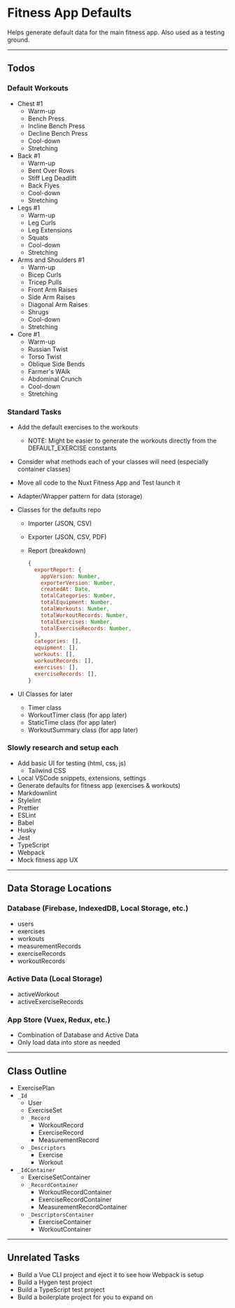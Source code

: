 # Fitness App Defaults

Helps generate default data for the main fitness app. Also used as a testing ground.

---

## Todos

### Default Workouts

- Chest #1
  - Warm-up
  - Bench Press
  - Incline Bench Press
  - Decline Bench Press
  - Cool-down
  - Stretching
- Back #1
  - Warm-up
  - Bent Over Rows
  - Stiff Leg Deadlift
  - Back Flyes
  - Cool-down
  - Stretching
- Legs #1
  - Warm-up
  - Leg Curls
  - Leg Extensions
  - Squats
  - Cool-down
  - Stretching
- Arms and Shoulders #1
  - Warm-up
  - Bicep Curls
  - Tricep Pulls
  - Front Arm Raises
  - Side Arm Raises
  - Diagonal Arm Raises
  - Shrugs
  - Cool-down
  - Stretching
- Core #1
  - Warm-up
  - Russian Twist
  - Torso Twist
  - Oblique Side Bends
  - Farmer's WAlk
  - Abdominal Crunch
  - Cool-down
  - Stretching

### Standard Tasks

- Add the default exercises to the workouts
  - NOTE: Might be easier to generate the workouts directly from the DEFAULT_EXERCISE constants
- Consider what methods each of your classes will need (especially container classes)
- Move all code to the Nuxt Fitness App and Test launch it
- Adapter/Wrapper pattern for data (storage)
- Classes for the defaults repo
  - Importer (JSON, CSV)
  - Exporter (JSON, CSV, PDF)
  - Report (breakdown)

    ```javascript
    {
      exportReport: {
        appVersion: Number,
        exporterVersion: Number,
        createdAt: Date,
        totalCategories: Number,
        totalEquipment: Number,
        totalWorkouts: Number,
        totalWorkoutRecords: Number,
        totalExercises: Number,
        totalExerciseRecords: Number,
      },
      categories: [],
      equipment: [],
      workouts: [],
      workoutRecords: [],
      exercises: [],
      exerciseRecords: [],
    }
    ```

- UI Classes for later
  - Timer class
  - WorkoutTimer class (for app later)
  - StaticTime class (for app later)
  - WorkoutSummary class (for app later)

### Slowly research and setup each

- Add basic UI for testing (html, css, js)
  - Tailwind CSS
- Local VSCode snippets, extensions, settings
- Generate defaults for fitness app (exercises & workouts)
- Markdownlint
- Stylelint
- Prettier
- ESLint
- Babel
- Husky
- Jest
- TypeScript
- Webpack
- Mock fitness app UX

---

## Data Storage Locations

### Database (Firebase, IndexedDB, Local Storage, etc.)

- users
- exercises
- workouts
- measurementRecords
- exerciseRecords
- workoutRecords

### Active Data (Local Storage)

- activeWorkout
- activeExerciseRecords

### App Store (Vuex, Redux, etc.)

- Combination of Database and Active Data
- Only load data into store as needed

---

## Class Outline

- ExercisePlan
- `_Id`
  - User
  - ExerciseSet
  - `_Record`
    - WorkoutRecord
    - ExerciseRecord
    - MeasurementRecord
  - `_Descriptors`
    - Exercise
    - Workout
- `_IdContainer`
  - ExerciseSetContainer
  - `_RecordContainer`
    - WorkoutRecordContainer
    - ExerciseRecordContainer
    - MeasurementRecordContainer
  - `_DescriptorsContainer`
    - ExerciseContainer
    - WorkoutContainer

---

## Unrelated Tasks

- Build a Vue CLI project and eject it to see how Webpack is setup
- Build a Hygen test project
- Build a TypeScript test project
- Build a boilerplate project for you to expand on
